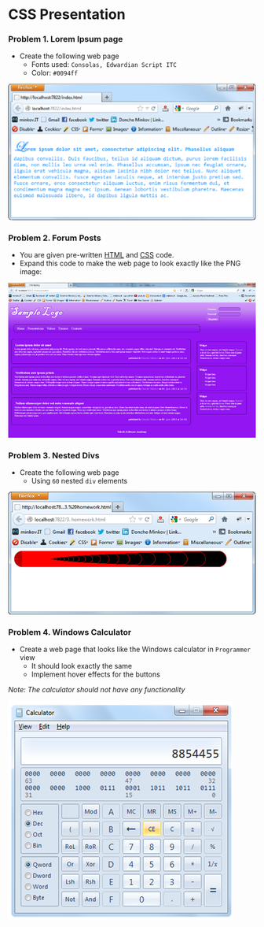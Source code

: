 CSS Presentation
================

### Problem 1. Lorem Ipsum page
*	Create the following web page
	*	Fonts used: `Consolas, Edwardian Script ITC`
	*	Color: `#0094ff`
	
![picture1](https://github.com/b-slavov/Telerik-Software-Academy/blob/master/05.CSS%20Styling/02.CSS-Presentation/images/homework/1-lorem-ipsum-page.png)

### Problem 2. Forum Posts
*	You are given pre-written [HTML](https://github.com/TelerikAcademy/CSS/blob/master/2.%20CSS%20Presentation/homework/homework.html)
 and [CSS](https://github.com/TelerikAcademy/CSS/blob/master/2.%20CSS%20Presentation/homework/homework.css) code.
*	Expand this code to make the web page to look exactly like the PNG image:

![picture2](https://github.com/b-slavov/Telerik-Software-Academy/blob/master/05.CSS%20Styling/02.CSS-Presentation/images/homework/2-forum-posts.png)

### Problem 3. Nested Divs
*	Create the following web page
	*	Using `60` nested `div` elements

![picture3](https://github.com/b-slavov/Telerik-Software-Academy/blob/master/05.CSS%20Styling/02.CSS-Presentation/images/homework/3-nested-divs.png)

### Problem 4. Windows Calculator
*	Create a web page that looks like the Windows calculator in `Programmer` view
	*	It should look exactly the same
	*	Implement hover effects for the buttons
	
_Note: The calculator should not have any functionality_

![picture4](https://github.com/b-slavov/Telerik-Software-Academy/blob/master/05.CSS%20Styling/02.CSS-Presentation/images/homework/4-windows-calculator.png)
